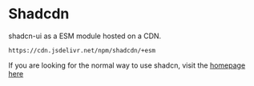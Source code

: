 # Shadcdn

shadcn-ui as a ESM module hosted on a CDN.

```
https://cdn.jsdelivr.net/npm/shadcdn/+esm
```

If you are looking for the normal way to use shadcn, visit the [homepage here](https://ui.shadcn.com/)
